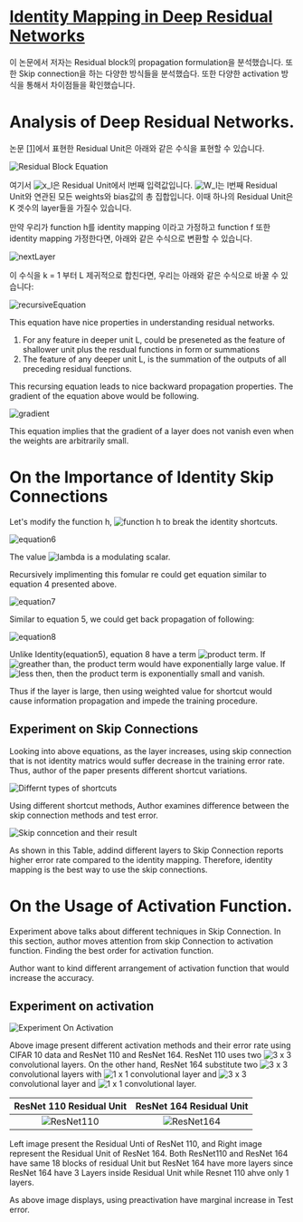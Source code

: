 # [Identity Mapping in Deep Residual Networks](https://arxiv.org/pdf/1603.05027.pdf)

이 논문에서 저자는 Residual block의 propagation formulation을 분석했습니다. 또한 Skip connection을 하는 다양한 방식들을 분석했습다. 또한 다양한 activation 방식을 통해서 차이점들을 확인했습니다.

# Analysis of Deep Residual Networks.

논문 [\[1\]](https://arxiv.org/pdf/1512.03385.pdf)에서 표현한 Residual Unit은 아래와 같은 수식을 표현할 수 있습니다.

![Residual Block Equation](../../V2/residualblockequation.PNG)

여기서 ![x_l](https://latex.codecogs.com/svg.image?x_l)은 Residual Unit에서 l번째 입력값입니다. ![W_l](https://latex.codecogs.com/svg.image?W_l)는  l번째 Residual Unit와 연관된 모든 weights와 bias값의 총 집합입니다. 이때 하나의 Residual Unit은 K 겟수의 layer들을 가질수 있습니다.

만약 우리가 function h를 identity mapping 이라고 가정하고 function f 또한 identity mapping 가정한다면, 아래와 같은 수식으로 변환할 수 있습니다.

![nextLayer](../../V2/nextLayer.png)

이 수식을 k = 1 부터 L 제귀적으로 합친다면, 우리는 아래와 같은 수식으로 바꿀 수 있습니다:

![recursiveEquation](../../V2/recursiveEquation.png)

This equation have nice properties in understanding residual networks.

1. For any feature in deeper unit L, could be preseneted as the feature of shallower unit plus the resdual functions in form or summations
2. The feature of any deeper unit L, is the summation of the outputs of all preceding residual functions.

This recursing equation leads to nice backward propagation properties. The gradient of the equation above would be following.

![gradient](../../V2/gradient.png)

This equation implies that the gradient of a layer does not vanish even when the weights are arbitrarily small.

# On the Importance of Identity Skip Connections

Let's modify the function h, ![function h](https://latex.codecogs.com/svg.image?h(x_{l&plus;1})=\lambda_lx_l) to break the identity shortcuts.

![equation6](../../V2/equation6.png)

The value ![lambda](https://latex.codecogs.com/svg.image?%5Clambda_l) is a modulating scalar.

Recursively implimenting this fomular re could get equation similar to equation 4 presented above.

![equation7](../../V2/equation7.png)

Similar to equation 5, we could get back propagation of following:

![equation8](../../V2/equation8.png)

Unlike Identity(equation5), equation 8 have a term ![product term](https://latex.codecogs.com/svg.image?\prod_{i=l}^{L-1}{\lambda_i}). If ![greather than](https://latex.codecogs.com/svg.image?%5Clambda_i%3E1), the product term would have exponentially large value. If ![less then](https://latex.codecogs.com/svg.image?\lambda_i<1), then the product term is exponentially small and vanish.

Thus if the layer is large, then using weighted value for shortcut would cause information propagation and impede the training procedure.

## Experiment on Skip Connections

Looking into above equations, as the layer increases, using skip connection that is not identity matrics would suffer decrease in the training error rate. Thus, author of the paper presents different shortcut variations.

![Differnt types of shortcuts](../../V2/DifferentTypeOfShortcut.png)

Using different shortcut methods, Author examines difference between the skip connection methods and test error.

![Skip conncetion and their result](../../V2/SkipConnectionAndResult.png)

As shown in this Table, addind different layers to Skip Connection reports higher error rate compared to the identity mapping. Therefore, identity mapping is the best way to use the skip connections.

# On the Usage of Activation Function.

Experiment above talks about different techniques in Skip Connection. In this section, author moves attention from skip Connection to activation function. Finding the best order for activation function.

Author want to kind different arrangement of activation function that would increase the accuracy.

## Experiment on activation

![Experiment On Activation](../../V2/ExperimentOnActivation.png)

Above image present different activation methods and their error rate using CIFAR 10 data and ResNet 110 and ResNet 164. ResNet 110 uses two ![3 x 3](https://latex.codecogs.com/svg.image?3\times3) convolutional layers. On the other hand, ResNet 164 substitute two ![3 x 3](https://latex.codecogs.com/svg.image?3\times3) convolutional layers with ![1 x 1](https://latex.codecogs.com/svg.image?1\times1) convolutional layer and ![3 x 3](https://latex.codecogs.com/svg.image?3\times3) convolutional layer and ![1 x 1](https://latex.codecogs.com/svg.image?1\times1) convolutional layer.

ResNet 110 Residual Unit | ResNet 164 Residual Unit
:-----------------------:|:---------------------------:
![ResNet110](../../V2/ResNet110.png) | ![ResNet164](../../V2/ResNet164.png)

Left image present the Residual Unti of ResNet 110, and Right image represent the Residual Unit of ResNet 164. Both ResNet110 and ResNet 164 have same 18 blocks of residual Unit but ResNet 164 have more layers since ResNet 164 have 3 Layers inside Residual Unit while Resnet 110 ahve only 1 layers.

As above image displays, using preactivation have marginal increase in Test error.
